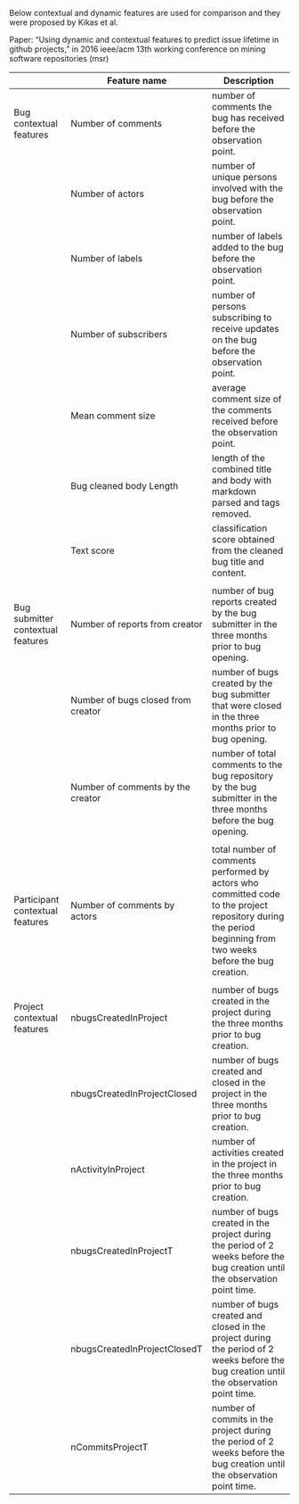 Below contextual and dynamic features are used for comparison and they were proposed by Kikas et al. 

Paper: “Using dynamic and contextual features to predict issue lifetime in github projects,” in 2016 ieee/acm 13th working conference on mining software repositories (msr)

|                                   | Feature name                       | Description                                                                                                                                                   |
|-----------------------------------|------------------------------------|---------------------------------------------------------------------------------------------------------------------------------------------------------------|
| Bug contextual features           | Number of comments                 | number of comments the bug has received before the observation point.                                                                                         |
|                                   | Number of actors                   | number of unique persons involved with the bug before the observation point.                                                                                  |
|                                   | Number of labels                   | number of labels added to the bug before the observation point.                                                                                               |
|                                   | Number of subscribers              | number of persons subscribing to receive updates on the bug before the observation point.                                                                     |
|                                   | Mean comment size                  | average comment size of the comments received before the observation point.                                                                                   |
|                                   | Bug cleaned body Length            | length of the combined title and body with markdown parsed and tags removed.                                                                                  |
|                                   | Text score                         | classification score obtained from the cleaned bug title and content.                                                                                         |
|                                   |                                    |                                                                                                                                                               |
| Bug submitter contextual features | Number of reports from creator     | number of bug reports created by the bug submitter in the three months prior to bug opening.                                                                  |
|                                   | Number of bugs closed from creator | number of bugs created by the bug submitter that were closed in the three months prior to bug opening.                                                        |
|                                   | Number of comments by the creator  | number of total comments to the bug repository by the bug submitter in the three months before the bug opening.                                               |
|                                   |                                    |                                                                                                                                                               |
| Participant contextual features   | Number of comments by actors       | total number of comments performed by actors who committed code to the project repository during the period beginning from two weeks before the bug creation. |
|                                   |                                    |                                                                                                                                                               |
| Project contextual features       | nbugsCreatedInProject              | number of bugs created in the project during the three months prior to bug creation.                                                                          |
|                                   | nbugsCreatedInProjectClosed        | number of bugs created and closed in the project in the three months prior to bug creation.                                                                   |
|                                   | nActivityInProject                 | number of activities created in the project in the three months prior to bug creation.                                                                        |
|                                   | nbugsCreatedInProjectT             | number of bugs created in the project during the period of 2 weeks before the bug creation until the observation point time.                                  |
|                                   | nbugsCreatedInProjectClosedT       | number of bugs created and closed in the project during the period of 2 weeks before the bug creation until the observation point time.                       |
|                                   | nCommitsProjectT                   | number of commits in the project during the period of 2 weeks before the bug creation until the observation point time.                                       |

